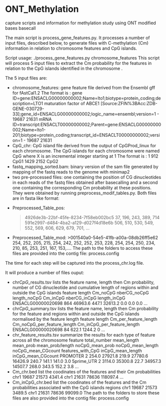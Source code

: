 # ONT_Methylation
capture scripts and information for methylation study using ONT modified bases basecall

The main script is process_gene_features.py.
It processes a number of input files, described below, to generate files with C-methylation (Cm) information in relation to chromosome features and CpG islands.

Script usage: ./process_gene_features.py chromosome<X>_features
This script will process 5 input files to extract the Cm probability for the features in relation to the CpG islands  identified in the chromosome <X>.

The 5 input files are:
  - chromosome<X>_features: gene feature file derived from the Ensembl gff for fAstCal1.2
    The format is <feature> <name> <strand> <start> <end>:
    gene ID=gene:ENSACLG00000000002;Name=lto1;biotype=protein_coding;description=LTO1 maturation factor of ABCE1 [Source:ZFIN%3BAcc:ZDB-GENE-030729-33];gene_id=ENSACLG00000000002;logic_name=ensembl;version=1 - 19687 21631
    mRNA ID=transcript:ENSACLT00000000002;Parent=gene:ENSACLG00000000002;Name=lto1-201;biotype=protein_coding;transcript_id=ENSACLT00000000002;version=1 - 19687 21631
  - CpG_chr<X>: CpG island file derived from the output of CpGProd_linux for each chromosome. The CpG islands for each chromosome were named CpG<X> where X is an incremental integer starting at 1
    The format is <start> <end> <name>:
    1 912 CpG1
    1429 2152 CpG2
  - fastq_mapping_sorted.bam: binary version of the sam file generated by mapping of the fastq reads to the genome with minimap2
  - two pre-processed files: one containing the position of CG dinucleotides in each reads of the fastq files obtained after basecalling and a second one containing the corresponding Cm probability at these positions. They were obtained by running preprocess_modif_tables.py. Both files are in fasta like format:
   + Preprocessed_Table_pos:
     >4926de3b-22bf-45fe-8234-7f58eb002bc5
     37, 196, 243, 389, 714
     >591e2997-d484-4ba2-a129-d027f4d18e6b
     506, 510, 530, 549, 552, 569, 606, 629, 679, 701, ...
   + Preprocessed_Table_mod:
    >001540a0-54e5-41fb-a00a-08db26ff5e62
    254, 252, 205, 215, 254, 242, 252, 252, 253, 228, 254, 254, 250, 234, 210, 85, 253, 251, 167, 153,....
The path to the folders to access these files are provided into the contig file: process.config

The time for each step will be captured into the process_chr<X>.log file.

It will produce a number of files ouput:
   - chr<X>_CpG_<feature>_results.tsv lists the feature name, length then Cm probability, number of CG dinucleotide and cumulative length of regions within and outside the CpG islands
     feature length  Cm_noCpG        nberCG_noCpG    length_noCpG    Cm_inCpG        nberCG_inCpG    length_inCpG
     ENSACLG00000020698      864     46963.6 447.1   32613.2 0.0     0.0     0.0 ...
   - chr<X>_CpG_<feature>_summary.tsv lists the feature name, length then Cm probability for the feature and regions within and outside the CpG islands normalised by the feature length
     feature length  Cm_per_feature_length   Cm_noCpG_per_feature_length     Cm_inCpG_per_feature_length
     ENSACLG00000020698      84     622.1   1244.2  0 ...
   - chr<X>_feature_results.tsv summarize the results for each type of feature across all the chromosome
     feature total_number    mean_length     mean_prob       mean_prob/length        noCpG_mean_prob noCpG_mean_length       noCpG_mean_CGcount      features_with_CpG       inCpG_mean_length       inCpG_mean_CGcount
     PROMOTER        2       254.0   27921.8 219.9   27780.6 16426.9 240.7   141.1   141.0   3.0
     5prime_UTR      2       3114.0  35300.8 22.7    34957.3 14507.7 268.0   343.5   152.2   3.8 ...
   - Cm_chr<X>.bed list the coodinates of the features and their Cm probabilities
     chr1    19687   21573   4341.4
     chr1    21631   78636   118097.4 ...
   - Cm_inCpG_chr<X>.bed list the coodinates of the features and the Cm probabilities associated with the CpG islands regions
     chr1    19687   21573   3489.5
     chr1    21631   78636   99099.0
The path to the folders to store these files are also provided into the contig file: process.config
